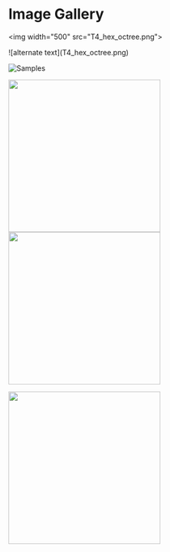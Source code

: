 # Image Gallery


&lt;img width=&quot;500&quot; src=&quot;T4_hex_octree.png">


&#x0021;&#x005b;alternate text](T4_hex_octree.png)


![Samples](T4_hex_octree.png)



<img width="300" src="T4_hex_octree.png">


<img src="T4_hex_octree.png" width=300 >


[<img src="T4_hex_octree.png" width=300 >](T4_hex_octree.png)



